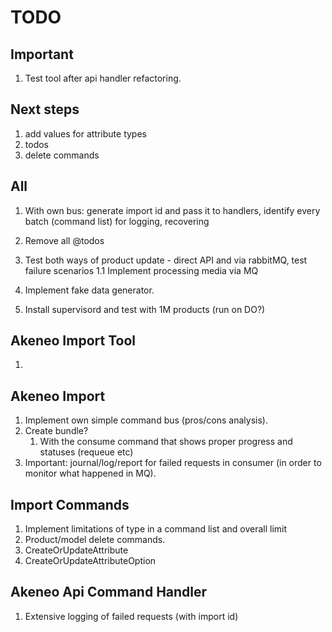 # TODO

## Important
1. Test tool after api handler refactoring.

## Next steps
1. add values for attribute types
1. todos
1. delete commands

## All
1. With own bus: generate import id and pass it to handlers, identify every batch (command list) for logging, recovering

1. Remove all @todos
1. Test both ways of product update - direct API and via rabbitMQ, test failure scenarios
    1.1 Implement processing media via MQ
1. Implement fake data generator.
1. Install supervisord and test with 1M products (run on DO?)

## Akeneo Import Tool

1.

## Akeneo Import
1. Implement own simple command bus (pros/cons analysis).
1. Create bundle?
    1. With the consume command that shows proper progress and statuses (requeue etc)
1. Important: journal/log/report for failed requests in consumer (in order to monitor what happened in MQ).


## Import Commands

1. Implement limitations of type in a command list and overall limit
1. Product/model delete commands.
1. CreateOrUpdateAttribute
1. CreateOrUpdateAttributeOption


## Akeneo Api Command Handler

1. Extensive logging of failed requests (with import id)

